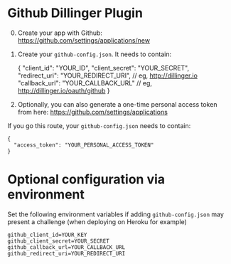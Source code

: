 Github Dillinger Plugin
==

0. Create your app with Github:  https://github.com/settings/applications/new
1. Create your `github-config.json`.  It needs to contain:

    {
      "client_id": "YOUR_ID",
      "client_secret": "YOUR_SECRET",
      "redirect_uri": "YOUR_REDIRECT_URI", // eg, http://dillinger.io
      "callback_url": "YOUR_CALLBACK_URL" // eg, http://dillinger.io/oauth/github
    }
2. Optionally, you can also generate a one-time personal access token from here: https://github.com/settings/applications

  If you go this route, your `github-config.json` needs to contain:

    {
      "access_token": "YOUR_PERSONAL_ACCESS_TOKEN"
    }

Optional configuration via environment
==

Set the following environment variables if adding `github-config.json` may present a challenge (when deploying on Heroku for example)

    github_client_id=YOUR_KEY
    github_client_secret=YOUR_SECRET
    github_callback_url=YOUR_CALLBACK_URL
    github_redirect_uri=YOUR_REDIRECT_URI

